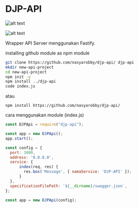 # DJP-API

![alt text](https://github.com/nasyarobby/djp-api/actions/workflows/node.js.yml/badge.svg?branch=main "Main branch")

![alt text](https://github.com/nasyarobby/djp-api/actions/workflows/node.js.yml/badge.svg?branch=next "Main branch")

Wrapper API Server menggunakan Fastify.

installing github module as npm module
```bash
git clone https://github.com/nasyarobby/djp-api/ djp-api
mkdir new-api-project
cd new-api-project
npm init -y
npm install ../djp-api
code index.js
```

atau
```
npm install https://github.com/nasyarobby/djp-api/
```

cara menggunakan module (index.js)
```javascript 
const DJPApi = require("djp-api");

const app = new DJPApi();
app.start();
```

```javascript 
const config = {
  port: 3000,
  address: '0.0.0.0',
  service: {
      index(req, res) { 
        res.box('Message', { namaService: 'DJP-API' });
      }
  },
  specificationFilePath: `${__dirname}/swagger.json`,
};

const app = new DJPApi(config);
```
